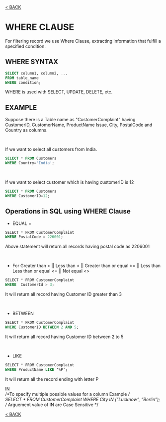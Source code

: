 [< BACK](README.md)
# WHERE CLAUSE
For filtering record we use Where Clause, extracting information that fulfill a specified condition.

## WHERE SYNTAX

```sql
SELECT column1, column2, ...
FROM table_name
WHERE condition;
```
WHERE is used with SELECT, UPDATE, DELETE, etc.

## EXAMPLE
Suppose there is a Table name as "CustomerComplaint" having CustomerID, CustomerName, ProductName
Issue, City, PostalCode and Country as columns.

<br />

If we want to select all customers from India.
```sql
SELECT * FROM Customers
WHERE Country='India';
```

<br />

If we want to select customer which is having customerID is 12 
```sql
SELECT * FROM Customers
WHERE CustomerID=12;
```

## Operations in SQL using WHERE Clause
+ EQUAL =
```sql
SELECT * FROM CustomerComplaint 
WHERE PostalCode = 226001;
```
Above statement will return all records having postal code as 2206001

<br />

+ For Greater than > || Less than < || Greater than or equal >= || Less than Less than or equal <= || Not equal <>
```sql
SELECT * FROM CustomerComplaint
WHERE  CustomerId > 3;
```
It will return all record having Customer ID greater than 3

<br />

+ BETWEEN	  
```sql
SELECT * FROM CustomerComplaint
WHERE CustomerID BETWEEN 2 AND 5;
```
It will return all record having Customer ID between 2 to 5

<br />

+ LIKE	    
```sql
SELECT * FROM CustomerComplaint 
WHERE ProductName LIKE ‘%P’;
```
It will return all the record ending with letter P


IN	      
/*To specify multiple possible values for a column Example */
SELECT * FROM CustomerComplaint
WHERE City IN (“Lucknow”, “Berlin”);
/* Arguement value of IN are Case Sensitive */

[< BACK](README.md)
